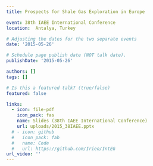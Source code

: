 ```yaml
---
title: Prospects for Shale Gas Exploration in Europe

event: 38th IAEE International Conference
location:  Antalya, Turkey

# Adjusting the dates for the two separate events
date: '2015-05-26'

# Schedule page publish date (NOT talk date).
publishDate: '2015-05-26'

authors: []
tags: []

# Is this a featured talk? (true/false)
featured: false

links:
  - icon: file-pdf
    icon_pack: fas
    name: Slides (38th IAEE International Conference)
    url: uploads/2015_38IAEE.pptx
  # - icon: github
  #   icon_pack: fab
  #   name: Code
  #   url: https://github.com/Irieo/IntEG
url_video: ''
---
```


